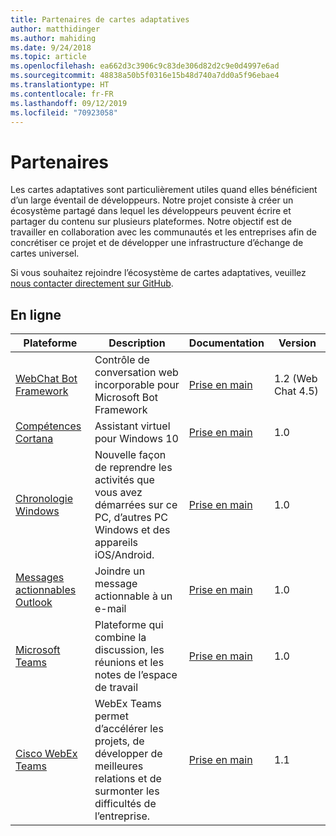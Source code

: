 ```yaml
---
title: Partenaires de cartes adaptatives
author: matthidinger
ms.author: mahiding
ms.date: 9/24/2018
ms.topic: article
ms.openlocfilehash: ea662d3c3906c9c83de306d82d2c9e0d4997e6ad
ms.sourcegitcommit: 48838a50b5f0316e15b48d740a7dd0a5f96ebae4
ms.translationtype: HT
ms.contentlocale: fr-FR
ms.lasthandoff: 09/12/2019
ms.locfileid: "70923058"
---
```

# <a name="partners"></a>Partenaires 

Les cartes adaptatives sont particulièrement utiles quand elles bénéficient d’un large éventail de développeurs. Notre projet consiste à créer un écosystème partagé dans lequel les développeurs peuvent écrire et partager du contenu sur plusieurs plateformes. Notre objectif est de travailler en collaboration avec les communautés et les entreprises afin de concrétiser ce projet et de développer une infrastructure d’échange de cartes universel.

Si vous souhaitez rejoindre l’écosystème de cartes adaptatives, veuillez [nous contacter directement sur GitHub](https://github.com/Microsoft/AdaptiveCards).

## <a name="live"></a>En ligne

Plateforme | Description | Documentation | Version
---------|-------------|---------------|---------
[WebChat Bot Framework](https://github.com/Microsoft/BotFramework-WebChat)  | Contrôle de conversation web incorporable pour Microsoft Bot Framework | [Prise en main](https://docs.microsoft.com/en-us/adaptive-cards/get-started/bots) | 1.2 (Web Chat 4.5)
[Compétences Cortana](https://docs.microsoft.com/en-us/cortana/skills/adaptive-cards) | Assistant virtuel pour Windows 10 | [Prise en main](https://docs.microsoft.com/en-us/adaptive-cards/get-started/bots) | 1.0
[Chronologie Windows](https://blogs.windows.com/windowsexperience/2017/12/19/announcing-windows-10-insider-preview-build-17063-pc/) | Nouvelle façon de reprendre les activités que vous avez démarrées sur ce PC, d’autres PC Windows et des appareils iOS/Android. | [Prise en main](https://docs.microsoft.com/en-us/adaptive-cards/get-started/windows) | 1.0
[Messages actionnables Outlook](https://docs.microsoft.com/en-us/outlook/actionable-messages/)  | Joindre un message actionnable à un e-mail | [Prise en main](https://docs.microsoft.com/en-us/outlook/actionable-messages/) | 1.0
[Microsoft Teams](https://products.office.com/en-US/microsoft-teams/group-chat-software) | Plateforme qui combine la discussion, les réunions et les notes de l’espace de travail | [Prise en main](https://docs.microsoft.com/en-us/microsoftteams/platform/concepts/cards/cards-reference#adaptive-card) | 1.0
[Cisco WebEx Teams](https://www.webex.com/team-collaboration.html) | WebEx Teams permet d’accélérer les projets, de développer de meilleures relations et de surmonter les difficultés de l’entreprise. | [Prise en main](https://developer.webex.com/docs/api/guides/cards) | 1.1
